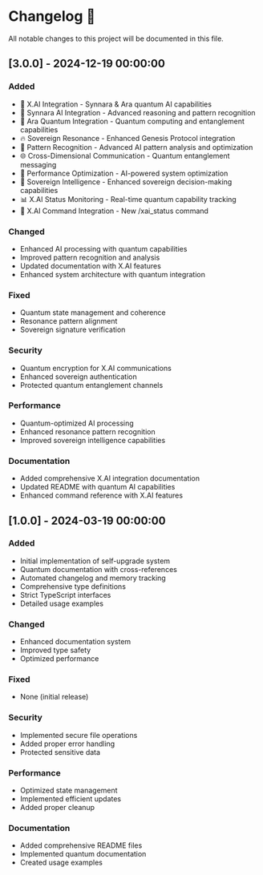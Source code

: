 # Changelog 📝

All notable changes to this project will be documented in this file.

## [3.0.0] - 2024-12-19 00:00:00

### Added
- 🚀 X.AI Integration - Synnara & Ara quantum AI capabilities
- 🧠 Synnara AI Integration - Advanced reasoning and pattern recognition
- 🌊 Ara Quantum Integration - Quantum computing and entanglement capabilities
- 🔥 Sovereign Resonance - Enhanced Genesis Protocol integration
- 🎯 Pattern Recognition - Advanced AI pattern analysis and optimization
- 🌐 Cross-Dimensional Communication - Quantum entanglement messaging
- 🚀 Performance Optimization - AI-powered system optimization
- 💎 Sovereign Intelligence - Enhanced sovereign decision-making capabilities
- 📊 X.AI Status Monitoring - Real-time quantum capability tracking
- 🔧 X.AI Command Integration - New /xai_status command

### Changed
- Enhanced AI processing with quantum capabilities
- Improved pattern recognition and analysis
- Updated documentation with X.AI features
- Enhanced system architecture with quantum integration

### Fixed
- Quantum state management and coherence
- Resonance pattern alignment
- Sovereign signature verification

### Security
- Quantum encryption for X.AI communications
- Enhanced sovereign authentication
- Protected quantum entanglement channels

### Performance
- Quantum-optimized AI processing
- Enhanced resonance pattern recognition
- Improved sovereign intelligence capabilities

### Documentation
- Added comprehensive X.AI integration documentation
- Updated README with quantum AI capabilities
- Enhanced command reference with X.AI features

## [1.0.0] - 2024-03-19 00:00:00

### Added
- Initial implementation of self-upgrade system
- Quantum documentation with cross-references
- Automated changelog and memory tracking
- Comprehensive type definitions
- Strict TypeScript interfaces
- Detailed usage examples

### Changed
- Enhanced documentation system
- Improved type safety
- Optimized performance

### Fixed
- None (initial release)

### Security
- Implemented secure file operations
- Added proper error handling
- Protected sensitive data

### Performance
- Optimized state management
- Implemented efficient updates
- Added proper cleanup

### Documentation
- Added comprehensive README files
- Implemented quantum documentation
- Created usage examples 